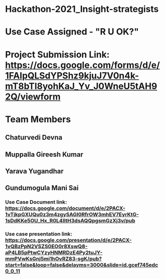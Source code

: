 # Hackathon-2021_Insight-strategists

# Use Case Assigned - "R U OK?"
# Project Submission Link: https://docs.google.com/forms/d/e/1FAIpQLSdYPShz9kjuJ7V0n4k-mT8bTI8yohKaJ_Yv_J0WneU5tAH92Q/viewform

# Team Members 

## Chaturvedi Devna
## Muppalla Gireesh Kumar
## Yarava Yugandhar
## Gundumogula Mani Sai


### Use Case Document link: https://docs.google.com/document/d/e/2PACX-1vTjkpGXUQu0z3m4zgySAGl0RfrOW3mhEV7EyrKtG-1sDdKKe5OU_Hx_R0L4IItH3dsAQQpgsmGzXj3v/pub
### Use case presentation link: https://docs.google.com/presentation/d/e/2PACX-1vQBzPpN2VSZS0EO0r8XswQ8-aP4LB5pPtwCYzyHNMRDzE4Py2tuJY-mmPVwKsGnj5mi1hOvRZ83-sgK/pub?start=false&loop=false&delayms=3000&slide=id.gcef745edc0_0_11
